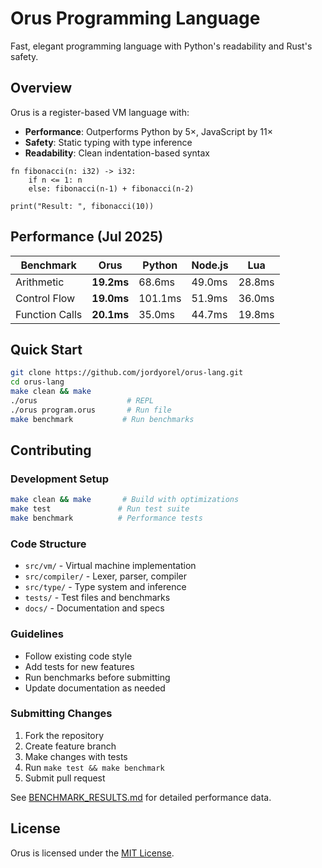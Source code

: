 # Orus Programming Language

Fast, elegant programming language with Python's readability and Rust's safety.

## Overview

Orus is a register-based VM language with:
- **Performance**: Outperforms Python by 5×, JavaScript by 11×
- **Safety**: Static typing with type inference
- **Readability**: Clean indentation-based syntax

```orus
fn fibonacci(n: i32) -> i32:
    if n <= 1: n
    else: fibonacci(n-1) + fibonacci(n-2)

print("Result: ", fibonacci(10))
```

## Performance (Jul 2025)

| Benchmark | **Orus** | Python | Node.js | Lua |
|-----------|----------|--------|---------|-----|
| Arithmetic | **19.2ms** | 68.6ms | 49.0ms | 28.8ms |
| Control Flow | **19.0ms** | 101.1ms | 51.9ms | 36.0ms |
| Function Calls | **20.1ms** | 35.0ms | 44.7ms | 19.8ms |

## Quick Start

```bash
git clone https://github.com/jordyorel/orus-lang.git
cd orus-lang
make clean && make
./orus                    # REPL
./orus program.orus       # Run file
make benchmark           # Run benchmarks
```

## Contributing

### Development Setup
```bash
make clean && make       # Build with optimizations
make test               # Run test suite
make benchmark          # Performance tests
```

### Code Structure
- `src/vm/` - Virtual machine implementation
- `src/compiler/` - Lexer, parser, compiler
- `src/type/` - Type system and inference
- `tests/` - Test files and benchmarks
- `docs/` - Documentation and specs

### Guidelines
- Follow existing code style
- Add tests for new features
- Run benchmarks before submitting
- Update documentation as needed

### Submitting Changes
1. Fork the repository
2. Create feature branch
3. Make changes with tests
4. Run `make test && make benchmark`
5. Submit pull request

See [BENCHMARK_RESULTS.md](docs/BENCHMARK_RESULTS.md) for detailed performance data.

## License

Orus is licensed under the [MIT License](LICENSE).
